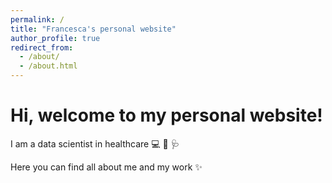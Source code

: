 ```yaml
---
permalink: /
title: "Francesca's personal website"
author_profile: true
redirect_from: 
  - /about/
  - /about.html
---
```


Hi, welcome to my personal website!
======
I am a data scientist in healthcare :computer: :dna: :stethoscope:

Here you can find all about me and my work :sparkles:
